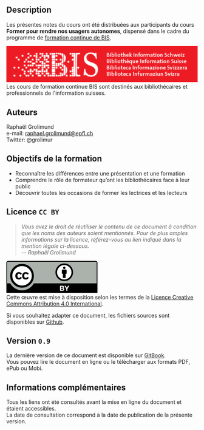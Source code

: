 ## Description
Les présentes notes du cours ont été distribuées aux participants du cours **Former pour rendre nos usagers autonomes**, dispensé dans le cadre du programme de [formation continue de BIS](http://www.bis.ch/fr/formation-continue.html).

![logo BIS](img/BIS_logo.png)   
Les cours de formation continue BIS sont destinés aux bibliothécaires et professionnels de l'information suisses.


## Auteurs
Raphaël Grolimund   
e-mail: [raphael.grolimund@epfl.ch](mailto:raphael.grolimund@epfl.ch)   
Twitter: @grolimur


## Objectifs de la formation
* Reconnaître les différences entre une présentation et une formation   
* Comprendre le rôle de formateur qu’ont les bibliothécaires face à leur public   
* Découvrir toutes les occasions de former les lectrices et les lecteurs   


## Licence `CC BY`
> *Vous avez le droit de réutiliser le contenu de ce document à condition que les noms des auteurs soient mentionnés. Pour de plus amples informations sur la licence, référez-vous au lien indiqué dans la mention légale ci-dessous.*   
> -- *Raphaël Grolimund*   

![logo CC-BY](img/by.svg)   
Cette œuvre est mise à disposition selon les termes de la [Licence Creative Commons Attribution 4.0 International](http://creativecommons.org/licenses/by/4.0/deed.fr).

Si vous souhaitez adapter ce document, les fichiers sources sont disponibles sur [Github](https://github.com/grolimur/bis-formation).


## Version `0.9`
La dernière version de ce document est disponible sur [GitBook](https://legacy.gitbook.com/book/grolimur/former-pour-rendre-nos-usagers-autonomes/details).   
Vous pouvez lire le document en ligne ou le télécharger aux formats PDF, ePub ou Mobi.   


## Informations complémentaires
Tous les liens ont été consultés avant la mise en ligne du document et étaient accessibles.   
La date de consultation correspond à la date de publication de la présente version.

